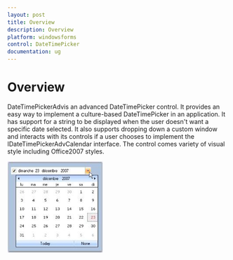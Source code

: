 ```yaml
---
layout: post
title: Overview
description: Overview
platform: windowsforms
control: DateTimePicker
documentation: ug
---
```




# Overview

DateTimePickerAdvis an advanced DateTimePicker control. It provides an easy way to implement a culture-based DateTimePicker in an application. It has support for a string to be displayed when the user doesn't want a specific date selected. It also supports dropping down a custom window and interacts with its controls if a user chooses to implement the IDateTimePickerAdvCalendar interface. The control comes variety of visual style including Office2007 styles.

 ![](DateTimePicker_images/Overview_img180.jpeg) 

